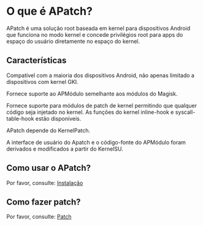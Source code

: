 # O que é APatch?

APatch é uma solução root baseada em kernel para dispositivos Android que funciona no modo kernel e concede privilégios root para apps do espaço do usuário diretamente no espaço do kernel.

## Características

Compatível com a maioria dos dispositivos Android, não apenas limitado a dispositivos com kernel GKI.

Fornece suporte ao APMódulo semelhante aos módulos do Magisk.

Fornece suporte para módulos de patch de kernel permitindo que qualquer código seja injetado no kernel. As funções do kernel inline-hook e syscall-table-hook estão disponíveis.

APatch depende do KernelPatch.

A interface de usuário do Apatch e o código-fonte do APMódulo foram derivados e modificados a partir do KernelSU.

## Como usar o APatch?

Por favor, consulte: [Instalação](/pt_BR/install)

## Como fazer patch?

Por favor, consulte: [Patch](/pt_BR/patch)
